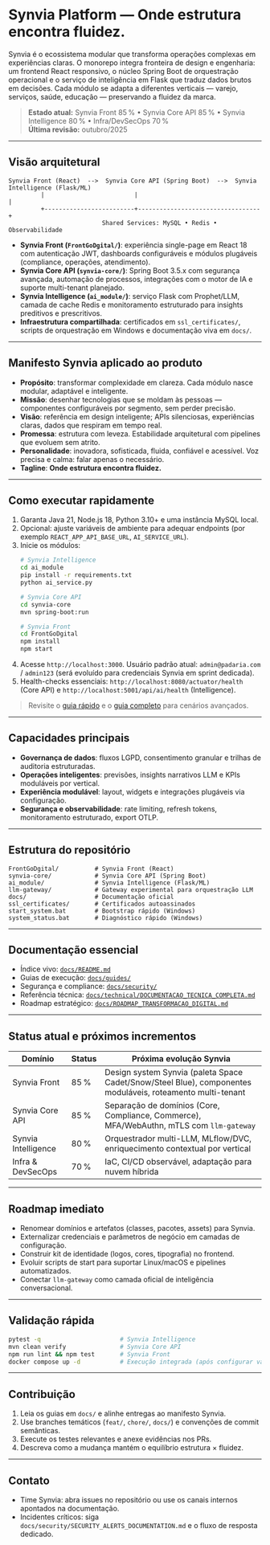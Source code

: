 # Synvia Platform — Onde estrutura encontra fluidez.

Synvia é o ecossistema modular que transforma operações complexas em experiências claras. O monorepo integra fronteira de design e engenharia: um frontend React responsivo, o núcleo Spring Boot de orquestração operacional e o serviço de inteligência em Flask que traduz dados brutos em decisões. Cada módulo se adapta a diferentes verticais — varejo, serviços, saúde, educação — preservando a fluidez da marca.

> **Estado atual:** Synvia Front 85 % • Synvia Core API 85 % • Synvia Intelligence 80 % • Infra/DevSecOps 70 %  
> **Última revisão:** outubro/2025

---

## Visão arquitetural
```
Synvia Front (React)  -->  Synvia Core API (Spring Boot)  -->  Synvia Intelligence (Flask/ML)
         |                         |                                  |
         +-------------------------+----------------------------------+
                          Shared Services: MySQL • Redis • Observabilidade
```
- **Synvia Front (`FrontGoDgital/`)**: experiência single-page em React 18 com autenticação JWT, dashboards configuráveis e módulos plugáveis (compliance, operações, atendimento).
- **Synvia Core API (`synvia-core/`)**: Spring Boot 3.5.x com segurança avançada, automação de processos, integrações com o motor de IA e suporte multi-tenant planejado.
- **Synvia Intelligence (`ai_module/`)**: serviço Flask com Prophet/LLM, camada de cache Redis e monitoramento estruturado para insights preditivos e prescritivos.
- **Infraestrutura compartilhada**: certificados em `ssl_certificates/`, scripts de orquestração em Windows e documentação viva em `docs/`.

---

## Manifesto Synvia aplicado ao produto
- **Propósito**: transformar complexidade em clareza. Cada módulo nasce modular, adaptável e inteligente.
- **Missão**: desenhar tecnologias que se moldam às pessoas — componentes configuráveis por segmento, sem perder precisão.
- **Visão**: referência em design inteligente; APIs silenciosas, experiências claras, dados que respiram em tempo real.
- **Promessa**: estrutura com leveza. Estabilidade arquitetural com pipelines que evoluem sem atrito.
- **Personalidade**: inovadora, sofisticada, fluida, confiável e acessível. Voz precisa e calma: falar apenas o necessário.
- **Tagline**: **Onde estrutura encontra fluidez.**

---

## Como executar rapidamente
1. Garanta Java 21, Node.js 18, Python 3.10+ e uma instância MySQL local.
2. Opcional: ajuste variáveis de ambiente para adequar endpoints (por exemplo `REACT_APP_API_BASE_URL`, `AI_SERVICE_URL`).
3. Inicie os módulos:
   ```bash
   # Synvia Intelligence
   cd ai_module
   pip install -r requirements.txt
   python ai_service.py

   # Synvia Core API
   cd synvia-core
   mvn spring-boot:run

   # Synvia Front
   cd FrontGoDgital
   npm install
   npm start
   ```
4. Acesse `http://localhost:3000`. Usuário padrão atual: `admin@padaria.com` / `admin123` (será evoluído para credenciais Synvia em sprint dedicada).
5. Health-checks essenciais: `http://localhost:8080/actuator/health` (Core API) e `http://localhost:5001/api/ai/health` (Intelligence).

> Revisite o [guia rápido](docs/guides/INICIO_RAPIDO.md) e o [guia completo](docs/guides/GUIA_EXECUCAO_COMPLETO.md) para cenários avançados.

---

## Capacidades principais
- **Governança de dados**: fluxos LGPD, consentimento granular e trilhas de auditoria estruturadas.
- **Operações inteligentes**: previsões, insights narrativos LLM e KPIs moduláveis por vertical.
- **Experiência modulável**: layout, widgets e integrações plugáveis via configuração.
- **Segurança e observabilidade**: rate limiting, refresh tokens, monitoramento estruturado, export OTLP.

---

## Estrutura do repositório
```
FrontGoDgital/          # Synvia Front (React)
synvia-core/            # Synvia Core API (Spring Boot)
ai_module/              # Synvia Intelligence (Flask/ML)
llm-gateway/            # Gateway experimental para orquestração LLM
docs/                   # Documentação oficial
ssl_certificates/       # Certificados autoassinados
start_system.bat        # Bootstrap rápido (Windows)
system_status.bat       # Diagnóstico rápido (Windows)
```

---

## Documentação essencial
- Índice vivo: [`docs/README.md`](docs/README.md)
- Guias de execução: [`docs/guides/`](docs/guides)
- Segurança e compliance: [`docs/security/`](docs/security)
- Referência técnica: [`docs/technical/DOCUMENTACAO_TECNICA_COMPLETA.md`](docs/technical/DOCUMENTACAO_TECNICA_COMPLETA.md)
- Roadmap estratégico: [`docs/ROADMAP_TRANSFORMACAO_DIGITAL.md`](docs/ROADMAP_TRANSFORMACAO_DIGITAL.md)

---

## Status atual e próximos incrementos

| Domínio | Status | Próxima evolução Synvia |
| --- | --- | --- |
| Synvia Front | 85 % | Design system Synvia (paleta Space Cadet/Snow/Steel Blue), componentes moduláveis, roteamento multi-tenant |
| Synvia Core API | 85 % | Separação de domínios (Core, Compliance, Commerce), MFA/WebAuthn, mTLS com `llm-gateway` |
| Synvia Intelligence | 80 % | Orquestrador multi-LLM, MLflow/DVC, enriquecimento contextual por vertical |
| Infra & DevSecOps | 70 % | IaC, CI/CD observável, adaptação para nuvem híbrida |

---

## Roadmap imediato
- Renomear domínios e artefatos (classes, pacotes, assets) para Synvia.
- Externalizar credenciais e parâmetros de negócio em camadas de configuração.
- Construir kit de identidade (logos, cores, tipografia) no frontend.
- Evoluir scripts de start para suportar Linux/macOS e pipelines automatizados.
- Conectar `llm-gateway` como camada oficial de inteligência conversacional.

---

## Validação rápida
```bash
pytest -q                      # Synvia Intelligence
mvn clean verify               # Synvia Core API
npm run lint && npm test       # Synvia Front
docker compose up -d           # Execução integrada (após configurar variáveis LLM)
```

---

## Contribuição
1. Leia os guias em `docs/` e alinhe entregas ao manifesto Synvia.
2. Use branches temáticos (`feat/`, `chore/`, `docs/`) e convenções de commit semânticas.
3. Execute os testes relevantes e anexe evidências nos PRs.
4. Descreva como a mudança mantém o equilíbrio estrutura × fluidez.

---

## Contato
- Time Synvia: abra issues no repositório ou use os canais internos apontados na documentação.
- Incidentes críticos: siga `docs/security/SECURITY_ALERTS_DOCUMENTATION.md` e o fluxo de resposta dedicado.
